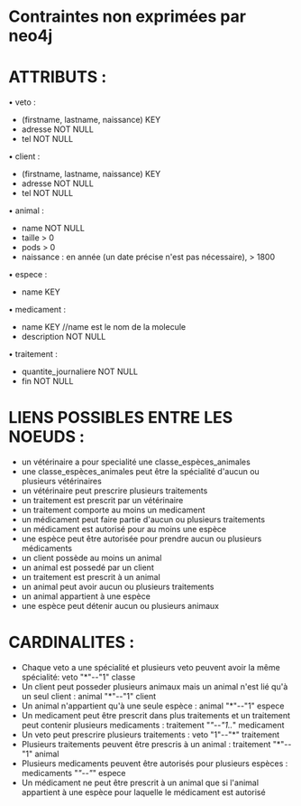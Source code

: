 Contraintes non exprimées par neo4j
===

# ATTRIBUTS :

• veto :
- (firstname, lastname, naissance) KEY
- adresse NOT NULL
- tel NOT NULL

• client :
- (firstname, lastname, naissance) KEY
- adresse NOT NULL
- tel NOT NULL

• animal :
- name NOT NULL
- taille > 0
- pods > 0
- naissance : en année (un date précise n'est pas nécessaire), > 1800

• espece :
- name KEY

• medicament :
- name KEY //name est le nom de la molecule
- description NOT NULL

• traitement :
- quantite_journaliere NOT NULL
- fin NOT NULL

# LIENS POSSIBLES ENTRE LES NOEUDS :

- un vétérinaire a pour specialité une classe_espèces_animales
- une classe_espèces_animales peut être la spécialité d'aucun ou plusieurs vétérinaires
- un vétérinaire peut prescrire plusieurs traitements
- un traitement est prescrit par un vétérinaire
- un traitement comporte au moins un medicament
- un médicament peut faire partie d'aucun ou plusieurs traitements
- un médicament est autorisé pour au moins une espèce
- une espèce peut être autorisée pour prendre aucun ou plusieurs médicaments
- un client possède au moins un animal
- un animal est possedé par un client
- un traitement est prescrit à un animal
- un animal peut avoir aucun ou plusieurs traitements
- un animal appartient à une espèce
- une espèce peut détenir aucun ou plusieurs animaux

# CARDINALITES :

- Chaque veto a une spécialité  et plusieurs veto peuvent avoir la même spécialité: veto "*"--"1" classe
- Un client peut posseder plusieurs animaux mais un animal n'est lié qu'à un seul client : animal "*"--"1" client
- Un animal n'appartient qu'à une seule espèce : animal "*"--"1" espece
- Un medicament peut être prescrit dans plus traitements et un traitement peut contenir plusieurs medicaments : traitement "*"--"1..*" medicament
- Un veto peut prescrire plusieurs traitements : veto "1"--"*" traitement
- Plusieurs traitements peuvent être prescris à un animal : traitement "*"--"1" animal
- Plusieurs medicaments peuvent être autorisés pour plusieurs espèces : medicaments "*"--"*" espece
- Un médicament ne peut être prescrit à un animal que si l'animal appartient à une espèce pour laquelle le médicament est autorisé


